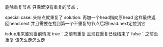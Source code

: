 删除重复节点 只保留没有重复的节点：

special case:
头结点就重复了
solution: 再加一个head指向原head 这样最终返回head.next 
		  并且需要在找到第一个不重复的节点后将head.next定位到它

isdup用来鉴别当前情况 true：之前有重复 且现在重复已经结束了
					  false：之前没重复 该怎么走怎么走

